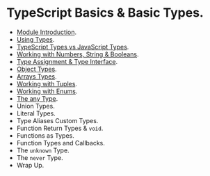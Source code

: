 # TypeScript Basics & Basic Types.

- [Module Introduction](./02_01.md).
- [Using Types](./02_02.md).
- [TypeScript Types vs JavaScript Types](./02_03.md).
- [Working with Numbers, String & Booleans](./02_04.md).
- [Type Assignment & Type Interface](./02_05.md).
- [Object Types](./02_06.md).
- [Arrays Types](./02_07.md).
- [Working with Tuples](./02_08.md').
- [Working with Enums](./02_09.md).
- [The any Type](./02_10.md).
- Union Types.
- Literal Types.
- Type Aliases Custom Types.
- Function Return Types & `void`.
- Functions as Types.
- Function Types and Callbacks.
- The `unknown` Type.
- The `never` Type.
- Wrap Up.